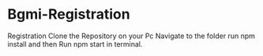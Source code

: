 # Bgmi-Registration
 Registration
Clone the Repository on your Pc 
Navigate to the folder
run npm install
 and then Run npm start in terminal.
 
